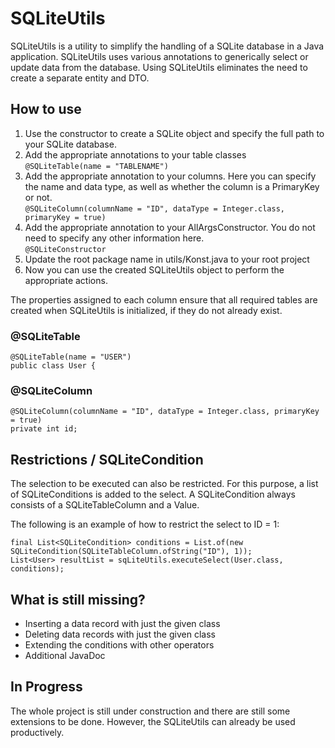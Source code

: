 # SQLiteUtils

SQLiteUtils is a utility to simplify the handling of a SQLite database in a Java application. SQLiteUtils uses various annotations to generically select or update data from the database.
Using SQLiteUtils eliminates the need to create a separate entity and DTO.

## How to use
1. Use the constructor to create a SQLite object and specify the full path to your SQLite database.
2. Add the appropriate annotations to your table classes  
   ```@SQLiteTable(name = "TABLENAME")```
3. Add the appropriate annotation to your columns. Here you can specify the name and data type, as well as whether the column is a PrimaryKey or not.  
   ```@SQLiteColumn(columnName = "ID", dataType = Integer.class, primaryKey = true)```
4. Add the appropriate annotation to your AllArgsConstructor. You do not need to specify any other information here.   
   ```@SQLiteConstructor```
5. Update the root package name in utils/Konst.java to your root project
6. Now you can use the created SQLiteUtils object to perform the appropriate actions.

The properties assigned to each column ensure that all required tables are created when SQLiteUtils is initialized, if they do not already exist. 

### @SQLiteTable
```
@SQLiteTable(name = "USER")
public class User {
```

### @SQLiteColumn
```
@SQLiteColumn(columnName = "ID", dataType = Integer.class, primaryKey = true)
private int id;
```

## Restrictions / SQLiteCondition
The selection to be executed can also be restricted. For this purpose, a list of SQLiteConditions is added to the select. A SQLiteCondition always consists of a SQLiteTableColumn and a Value.

The following is an example of how to restrict the select to ID = 1:
```
final List<SQLiteCondition> conditions = List.of(new SQLiteCondition(SQLiteTableColumn.ofString("ID"), 1));
List<User> resultList = sqLiteUtils.executeSelect(User.class, conditions);
```

## What is still missing?
- Inserting a data record with just the given class
- Deleting data records with just the given class
- Extending the conditions with other operators
- Additional JavaDoc

## In Progress
The whole project is still under construction and there are still some extensions to be done. However, the SQLiteUtils can already be used productively.

